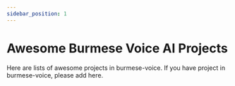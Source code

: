 ```yaml
---
sidebar_position: 1
---
```


# Awesome Burmese Voice AI Projects

Here are lists of awesome projects in burmese-voice.
If you have project in burmese-voice, please add here.
